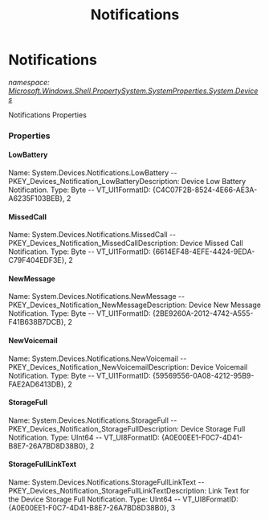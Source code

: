 ﻿---
title: Notifications
---

# Notifications
_namespace: [Microsoft.Windows.Shell.PropertySystem.SystemProperties.System.Devices](N-Microsoft.Windows.Shell.PropertySystem.SystemProperties.System.Devices.html)_

Notifications Properties



### Properties

#### LowBattery
Name: System.Devices.Notifications.LowBattery -- PKEY_Devices_Notification_LowBatteryDescription: Device Low Battery Notification.
Type: Byte -- VT_UI1FormatID: {C4C07F2B-8524-4E66-AE3A-A6235F103BEB}, 2
#### MissedCall
Name: System.Devices.Notifications.MissedCall -- PKEY_Devices_Notification_MissedCallDescription: Device Missed Call Notification.
Type: Byte -- VT_UI1FormatID: {6614EF48-4EFE-4424-9EDA-C79F404EDF3E}, 2
#### NewMessage
Name: System.Devices.Notifications.NewMessage -- PKEY_Devices_Notification_NewMessageDescription: Device New Message Notification.
Type: Byte -- VT_UI1FormatID: {2BE9260A-2012-4742-A555-F41B638B7DCB}, 2
#### NewVoicemail
Name: System.Devices.Notifications.NewVoicemail -- PKEY_Devices_Notification_NewVoicemailDescription: Device Voicemail Notification.
Type: Byte -- VT_UI1FormatID: {59569556-0A08-4212-95B9-FAE2AD6413DB}, 2
#### StorageFull
Name: System.Devices.Notifications.StorageFull -- PKEY_Devices_Notification_StorageFullDescription: Device Storage Full Notification.
Type: UInt64 -- VT_UI8FormatID: {A0E00EE1-F0C7-4D41-B8E7-26A7BD8D38B0}, 2
#### StorageFullLinkText
Name: System.Devices.Notifications.StorageFullLinkText -- PKEY_Devices_Notification_StorageFullLinkTextDescription: Link Text for the Device Storage Full Notification.
Type: UInt64 -- VT_UI8FormatID: {A0E00EE1-F0C7-4D41-B8E7-26A7BD8D38B0}, 3

